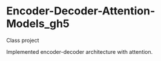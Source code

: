 # Encoder-Decoder-Attention-Models_gh5

Class project

Implemented encoder-decoder architecture with attention.
